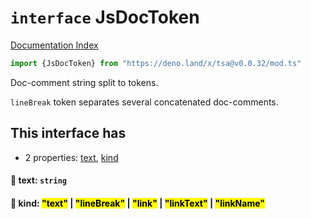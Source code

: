 # `interface` JsDocToken

[Documentation Index](../README.md)

```ts
import {JsDocToken} from "https://deno.land/x/tsa@v0.0.32/mod.ts"
```

Doc-comment string split to tokens.

`lineBreak` token separates several concatenated doc-comments.

## This interface has

- 2 properties:
[text](#-text-string),
[kind](#-kind-text--linebreak--link--linktext--linkname)


#### 📄 text: `string`



#### 📄 kind: <mark>"text"</mark> | <mark>"lineBreak"</mark> | <mark>"link"</mark> | <mark>"linkText"</mark> | <mark>"linkName"</mark>



